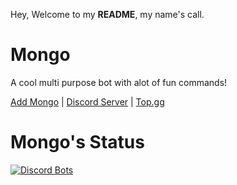 Hey, Welcome to my **README**, my name's call.



# Mongo
A cool multi purpose bot with alot of fun commands!

[Add Mongo](https://dsc.gg/mongo) | [Discord Server](https://discord.gg/Ystsye27de) | [Top.gg](https://top.gg/bot/852002206772756500)

# Mongo's Status
[![Discord Bots](https://top.gg/api/widget/status/852002206772756500.svg?noavatar=true)](https://top.gg/bot/852002206772756500)

